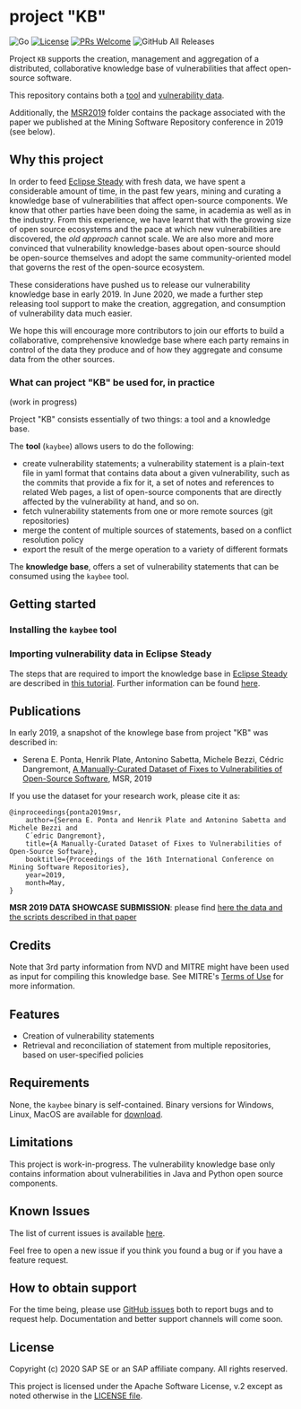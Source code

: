 # project "KB" 

![Go](https://github.com/sap/project-kb/workflows/Go/badge.svg)
[![License](https://img.shields.io/badge/license-Apache%202.0-blue.svg)](https://github.com/SAP/project-kb/blob/master/LICENSE.txt)
[![PRs Welcome](https://img.shields.io/badge/PRs-welcome-brightgreen.svg)](https://github.com/sap/project-kb/#contributing)
![GitHub All Releases](https://img.shields.io/github/downloads/SAP/PROJECT-KB/total)


Project `KB` supports the creation, management and aggregation of a
distributed, collaborative knowledge base of vulnerabilities that affect
open-source software.

This repository contains both a [tool](kaybee) and [vulnerability data](https://github.com/SAP/project-kb/tree/master/vulnerability-data).

Additionally, the [MSR2019](https://github.com/SAP/project-kb/tree/master/MSR2019) folder contains the package associated with
the paper we published at the Mining Software Repository conference in 2019 (see
below).

## Why this project

In order to feed [Eclipse Steady](https://github.com/eclipse/steady/) with fresh
data, we have spent a considerable amount of time, in the past few years, mining
and curating a knowledge base of vulnerabilities that affect open-source
components. We know that other parties have been doing the same, in academia as
well as in the industry. From this experience, we have learnt that with the
growing size of open source ecosystems and the pace at which new vulnerabilities
are discovered, the _old approach_ cannot scale. We are also more and more
convinced that vulnerability knowledge-bases about open-source should be
open-source themselves and adopt the same community-oriented model that governs
the rest of the open-source ecosystem. 

These considerations have pushed us to release our vulnerability knowledge base
in early 2019. In June 2020, we made a further step releasing tool support to
make the creation, aggregation, and consumption of vulnerability data much
easier.

We hope this will encourage more contributors to join our efforts to build a
collaborative, comprehensive knowledge base where each party remains in control
of the data they produce and of how they aggregate and consume data from the
other sources.

### What can project "KB" be used for, in practice

(work in progress)

Project "KB" consists essentially of two things: a tool and a knowledge base.

The **tool** (`kaybee`) allows users to do the following:

- create vulnerability statements; a vulnerability statement is a plain-text file in yaml format
  that contains data about a given vulnerability, such as the commits that provide a fix for it,
  a set of notes and references to related Web pages, a list of open-source components that
  are directly affected by the vulnerability at hand, and so on.
- fetch vulnerability statements from one or more remote sources (git repositories)
- merge the content of multiple sources of statements, based on a conflict resolution policy
- export the result of the merge operation to a variety of different formats

The **knowledge base**, offers a set of vulnerability statements that can be consumed using the `kaybee` tool.

## Getting started

### Installing the `kaybee` tool



### Importing vulnerability data in Eclipse Steady

The steps that are required to import the knowledge base in [Eclipse
Steady](https://github.com/eclipse/steady/) are described in [this
tutorial](https://eclipse.github.io/steady/vuln_db/tutorials/vuln_db_tutorial/).
Further information can be found
[here](https://eclipse.github.io/steady/vuln_db/).

## Publications

In early 2019, a snapshot of the knowlege base from project "KB" was described in:

  - Serena E. Ponta, Henrik Plate, Antonino Sabetta, Michele Bezzi, Cédric
    Dangremont, [A Manually-Curated Dataset of Fixes to Vulnerabilities of
    Open-Source Software](http://arxiv.org/abs/1902.02595), MSR, 2019

If you use the dataset for your research work, please cite it as:

```
@inproceedings{ponta2019msr,
    author={Serena E. Ponta and Henrik Plate and Antonino Sabetta and Michele Bezzi and
    C´edric Dangremont},
    title={A Manually-Curated Dataset of Fixes to Vulnerabilities of Open-Source Software},
    booktitle={Proceedings of the 16th International Conference on Mining Software Repositories}, 
    year=2019,
    month=May,
}
```

**MSR 2019 DATA SHOWCASE SUBMISSION**: please find [here the data and the
scripts described in that paper](MSR2019)

## Credits

Note that 3rd party information from NVD and MITRE might have been used as input
for compiling this knowledge base. See MITRE's [Terms of
Use](http://cve.mitre.org/about/termsofuse.html) for more information.

## Features

- Creation of vulnerability statements
- Retrieval and reconciliation of statement from multiple repositories, based on
  user-specified policies

## Requirements

None, the `kaybee` binary is self-contained. Binary versions for Windows, Linux,
MacOS are available for [download](https://github.com/SAP/project-kb/releases).

## Limitations

This project is work-in-progress. The vulnerability knowledge base only contains
information about vulnerabilities in Java and Python open source components.

## Known Issues

The list of current issues is available
[here](https://github.com/SAP/project-kb/issues).

Feel free to open a new issue if you think you found a bug or if you have a
feature request.

## How to obtain support

For the time being, please use [GitHub
issues](https://github.com/SAP/project-kb/issues) both to report bugs and to
request help. Documentation and better support channels will come soon.


## License

Copyright (c) 2020 SAP SE or an SAP affiliate company. All rights reserved.

This project is licensed under the Apache Software License, v.2 except as noted
otherwise in the [LICENSE file](https://github.com/SAP/project-kb/blob/master/LICENSE.txt).
